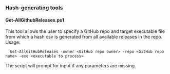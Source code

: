 ### Hash-generating tools
#### Get-AllGithubReleases.ps1
This tool allows the user to specify a GitHub repo and target executable file from which a hash csv is generated from all available releases in the repo.  
Usage:
```
  Get-AllGitHubReleases -owner <GitHub repo owner> -repo <GitHub repo name> -exe <executable to process>
```
The script will prompt for input if any parameters are missing.

